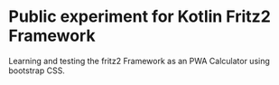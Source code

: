 # Public experiment for Kotlin Fritz2 Framework

Learning and testing the fritz2 Framework as an PWA Calculator using bootstrap CSS.